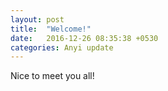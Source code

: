 ```yaml
---
layout: post
title:  "Welcome!"
date:   2016-12-26 08:35:38 +0530
categories: Anyi update
---
```


Nice to meet you all!
